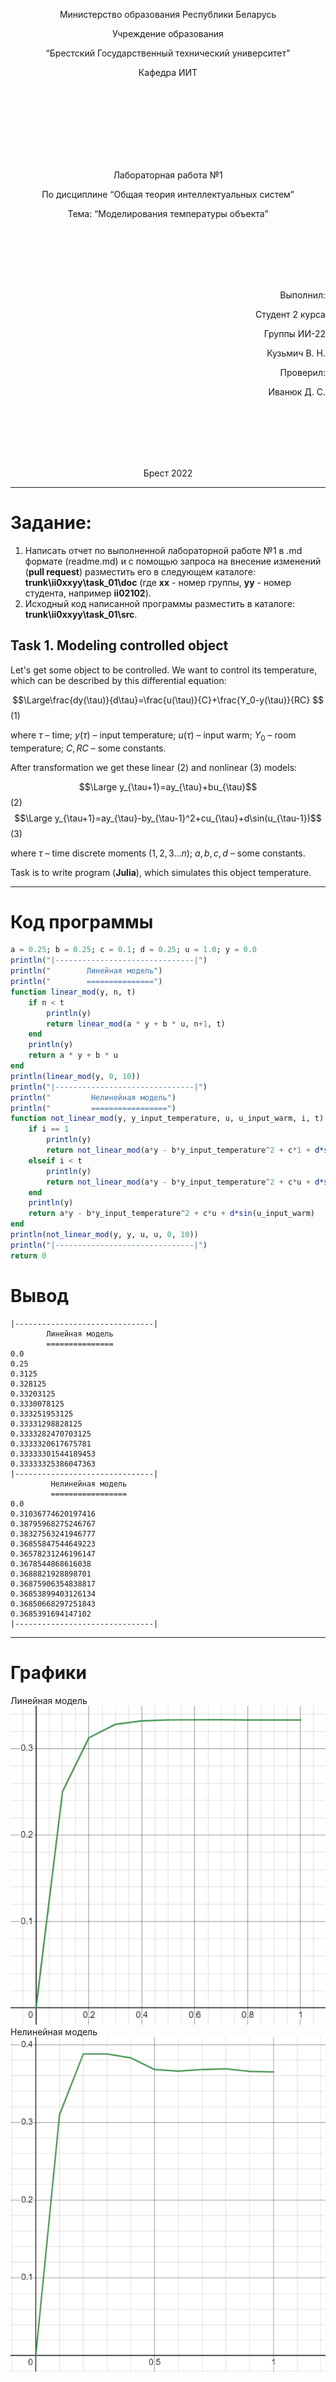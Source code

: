 <p align="center"> Министерство образования Республики Беларусь</p>
<p align="center">Учреждение образования</p>
<p align="center">“Брестский Государственный технический университет”</p>
<p align="center">Кафедра ИИТ</p>
<br><br><br><br><br><br><br>
<p align="center">Лабораторная работа №1</p>
<p align="center">По дисциплине “Общая теория интеллектуальных систем”</p>
<p align="center">Тема: “Моделирования температуры объекта”</p>
<br><br><br><br><br>
<p align="right">Выполнил:</p>
<p align="right">Студент 2 курса</p>
<p align="right">Группы ИИ-22</p>
<p align="right">Кузьмич В. Н.</p>
<p align="right">Проверил:</p>
<p align="right">Иванюк Д. С.</p>
<br><br><br><br><br>
<p align="center">Брест 2022</p>


---
# Задание: #
1. Написать отчет по выполненной лабораторной работе №1 в .md формате (readme.md) и с помощью запроса на внесение изменений (**pull request**) разместить его в следующем каталоге: **trunk\ii0xxyy\task_01\doc** (где **xx** - номер группы, **yy** - номер студента, например **ii02102**).
2. Исходный код написанной программы разместить в каталоге: **trunk\ii0xxyy\task_01\src**.

## Task 1. Modeling controlled object ##
Let's get some object to be controlled. We want to control its temperature, which can be described by this differential equation:

$$\Large\frac{dy(\tau)}{d\tau}=\frac{u(\tau)}{C}+\frac{Y_0-y(\tau)}{RC} $$ (1)

where $\tau$ – time; $y(\tau)$ – input temperature; $u(\tau)$ – input warm; $Y_0$ – room temperature; $C,RC$ – some constants.

After transformation we get these linear (2) and nonlinear (3) models:

$$\Large y_{\tau+1}=ay_{\tau}+bu_{\tau}$$ (2)
$$\Large y_{\tau+1}=ay_{\tau}-by_{\tau-1}^2+cu_{\tau}+d\sin(u_{\tau-1})$$ (3)

where $\tau$ – time discrete moments ($1,2,3{\dots}n$); $a,b,c,d$ – some constants.

Task is to write program (**Julia**), which simulates this object temperature.


---
# Код программы #
```julia
a = 0.25; b = 0.25; c = 0.1; d = 0.25; u = 1.0; y = 0.0
println("|-------------------------------|")
println("        Линейная модель")
println("        ===============")
function linear_mod(y, n, t)
    if n < t
        println(y)
        return linear_mod(a * y + b * u, n+1, t)
    end
    println(y)
    return a * y + b * u
end
println(linear_mod(y, 0, 10))
println("|-------------------------------|")
println("         Нелинейная модель")
println("         =================")
function not_linear_mod(y, y_input_temperature, u, u_input_warm, i, t)
    if i == 1
        println(y)
        return not_linear_mod(a*y - b*y_input_temperature^2 + c*1 + d*sin(1), y, u, u, i + 1, t)
    elseif i < t
        println(y)
        return not_linear_mod(a*y - b*y_input_temperature^2 + c*u + d*sin(u_input_warm), y, u, u, i + 1, t)
    end
    println(y)
    return a*y - b*y_input_temperature^2 + c*u + d*sin(u_input_warm)
end
println(not_linear_mod(y, y, u, u, 0, 10))
println("|-------------------------------|")
return 0
```

# Вывод #
```
|-------------------------------|
        Линейная модель
        ===============
0.0
0.25
0.3125
0.328125
0.33203125
0.3330078125
0.333251953125
0.33331298828125
0.3333282470703125
0.3333320617675781
0.33333301544189453
0.33333325386047363
|-------------------------------|
         Нелинейная модель
         =================
0.0
0.31036774620197416
0.38795968275246767
0.38327563241946777
0.36855847544649223
0.36578231246196147
0.3678544868616038
0.3688821928898701
0.36875906354838817
0.36853899403126134
0.36850668297251843
0.3685391694147102
|-------------------------------|
```
---
# Графики #
Линейная модель
<br>
![Линейная](images/linear.png)
<br>
Нелинейная модель
<br>
![Нелинейная](images/nonlinear.png)
